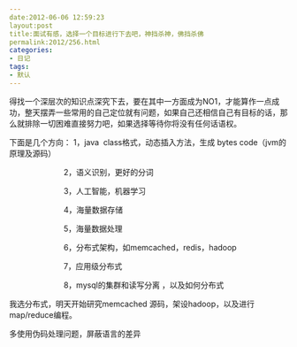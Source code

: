 ```yaml
---
date:2012-06-06 12:59:23
layout:post
title:面试有感，选择一个目标进行下去吧，神挡杀神，佛挡杀佛
permalink:2012/256.html
categories:
- 日记
tags:
- 默认
---
```



<p>
	得找一个深层次的知识点深究下去，要在其中一方面成为NO1，才能算作一点成功，整天摆弄一些常用的自己定位就有问题，如果自己还相信自己有目标的话，那么就排除一切困难直接努力吧，如果选择等待你将没有任何话语权。
</p>
<p>
	下面是几个方向： 1，java &nbsp;class格式，动态插入方法，生成 bytes code（jvm的原理及源码）
</p>
<p>
	&nbsp; &nbsp; &nbsp; &nbsp; &nbsp; &nbsp; &nbsp; &nbsp; &nbsp; &nbsp; &nbsp; &nbsp; &nbsp;2，语义识别，更好的分词
</p>
<p>
	&nbsp; &nbsp; &nbsp; &nbsp; &nbsp; &nbsp; &nbsp; &nbsp; &nbsp; &nbsp; &nbsp; &nbsp; &nbsp;3，人工智能，机器学习
</p>
<p>
	&nbsp; &nbsp; &nbsp; &nbsp; &nbsp; &nbsp; &nbsp; &nbsp; &nbsp; &nbsp; &nbsp; &nbsp; &nbsp;4，海量数据存储
</p>
<p>
	&nbsp; &nbsp; &nbsp; &nbsp; &nbsp; &nbsp; &nbsp; &nbsp; &nbsp; &nbsp; &nbsp; &nbsp; &nbsp;5，海量数据处理
</p>
<p>
	&nbsp; &nbsp; &nbsp; &nbsp; &nbsp; &nbsp; &nbsp; &nbsp; &nbsp; &nbsp; &nbsp; &nbsp; &nbsp;6，分布式架构，如memcached，redis，hadoop
</p>
<p>
	&nbsp; &nbsp; &nbsp; &nbsp; &nbsp; &nbsp; &nbsp; &nbsp; &nbsp; &nbsp; &nbsp; &nbsp; &nbsp;7，应用级分布式
</p>
<p>
	&nbsp; &nbsp; &nbsp; &nbsp; &nbsp; &nbsp; &nbsp; &nbsp; &nbsp; &nbsp; &nbsp; &nbsp; &nbsp;8，mysql的集群和读写分离&nbsp;，以及如何分布式
</p>
<p>
	我选分布式，明天开始研究memcached 源码，架设hadoop，以及进行map/reduce编程。
</p>
<p>
	多使用伪码处理问题，屏蔽语言的差异
</p>